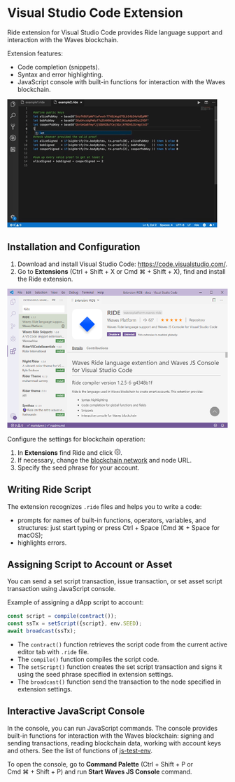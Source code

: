 # Visual Studio Code Extension

Ride extension for Visual Studio Code provides Ride language support and interaction with the Waves blockchain.

Extension features:

* Code completion (snippets).
* Syntax and error highlighting.
* JavaScript console with built-in functions for interaction with the Waves blockchain.

![](./_assets/completion.gif)

## Installation and Configuration

1. Download and install Visual Studio Code: <https://code.visualstudio.com/>.
2. Go to **Extensions** (Ctrl&nbsp;+&nbsp;Shift&nbsp;+&nbsp;X or Cmd&nbsp;⌘&nbsp;+&nbsp;Shift&nbsp;+&nbsp;X), find and install the Ride extension.

![](./_assets/vscode.png)

Configure the settings for blockchain operation:

1. In **Extensions** find Ride and click ![](./_assets/vscode-settings.png).
2. If necessary, change the [blockchain network](/en/blockchain/blockchain-network/chain-id) and node URL.
3. Specify the seed phrase for your account.

## Writing Ride Script

The extension recognizes `.ride` files and helps you to write a code:
* prompts for names of built-in functions, operators, variables, and structures: just start typing or press Ctrl&nbsp;+&nbsp;Space (Cmd&nbsp;⌘&nbsp;+&nbsp;Space for macOS);
* highlights errors.

## Assigning Script to Account or Asset

You can send a set script transaction, issue transaction, or set asset script transaction using JavaScript console.

Example of assigning a dApp script to account:

```js
const script = compile(contract());
const ssTx = setScript({script}, env.SEED);
await broadcast(ssTx);
```

* The `contract()` function retrieves the script code from the current active editor tab with `.ride` file.
* The `compile()` function compiles the script code.
* The `setScript()` function creates the set script transaction and signs it using the seed phrase specified in extension settings.
* The `broadcast()` function send the transaction to the node specified in extension settings.

## Interactive JavaScript Console

In the console, you can run JavaScript commands. The console provides built-in functions for interaction with the Waves blockchain: signing and sending transactions, reading blockchain data, working with account keys and others. See the list of functions of [js-test-env](https://wavesplatform.github.io/js-test-env/globals.html).

To open the console, go to **Command Palette** (Ctrl&nbsp;+&nbsp;Shift&nbsp;+&nbsp;P or Cmd&nbsp;⌘&nbsp;+&nbsp;Shift&nbsp;+&nbsp;P) and run **Start Waves JS Console** command.
